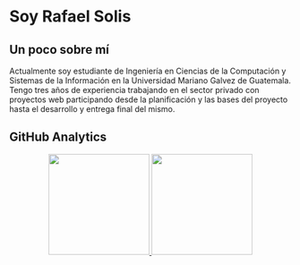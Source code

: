 # Soy Rafael Solis
## Un poco sobre mí
Actualmente soy estudiante de Ingeniería en Ciencias de la Computación y Sistemas de la Información en la Universidad Mariano Galvez de Guatemala.
Tengo tres años de experiencia trabajando en el sector privado con proyectos web participando desde la planificación y las bases del proyecto hasta el desarrollo y entrega final del mismo. 

##  GitHub Analytics
<p align="center">
<a href="https://github.com/jorasofra">
  <img height="180em" src="https://github-readme-stats-eight-theta.vercel.app/api?username=jorasofra&show_icons=true&theme=algolia&include_all_commits=true&count_private=true"/>
  <img height="180em" src="https://github-readme-stats-eight-theta.vercel.app/api/top-langs/?username=jorasofra&layout=compact&langs_count=8&theme=algolia"/>
</a>
</p>

